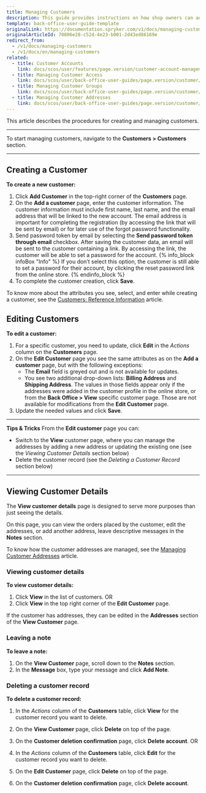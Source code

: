 ```yaml
---
title: Managing Customers
description: This guide provides instructions on how shop owners can add and manage personal information, customer billing, and shipping addresses in the Back Office.
template: back-office-user-guide-template
originalLink: https://documentation.spryker.com/v1/docs/managing-customers
originalArticleId: 70806e28-c52d-4e23-b001-2d43ed86169e
redirect_from:
  - /v1/docs/managing-customers
  - /v1/docs/en/managing-customers
related:
  - title: Customer Accounts
    link: docs/scos/user/features/page.version/customer-account-management-feature-overview/customer-account-management-feature-overview.html
  - title: Managing Customer Access
    link: docs/scos/user/back-office-user-guides/page.version/customer/customers-customer-access-customer-groups/managing-customer-access.html
  - title: Managing Customer Groups
    link: docs/scos/user/back-office-user-guides/page.version/customer/customers-customer-access-customer-groups/managing-customer-groups.html
  - title: Managing Customer Addresses
    link: docs/scos/user/back-office-user-guides/page.version/customer/customers-customer-access-customer-groups/managing-customer-addresses.html
---
```


This article describes the procedures for creating and managing customers.
***
To start managing customers, navigate to the **Customers > Customers** section.
***
## Creating a Customer
**To create a new customer:**
1. Click **Add Customer** in the top-right corner of the **Customers** page.
2. On the **Add a customer** page, enter the customer information. The customer information must include first name, last name, and the email address that will be linked to the new account. The email address is important for completing the registration (by accessing the link that will be sent by email) or for later use of the forgot password functionality.
3. Send password token by email by selecting the **Send password token through email** checkbox. After saving the customer data, an email will be sent to the customer containing a link. By accessing the link, the customer will be able to set a password for the account.
{% info_block infoBox "Info" %}
If you don’t select this option, the customer is still able to set a password for their account, by clicking the reset password link from the online store.
{% endinfo_block %}
4. To complete the customer creation, click **Save**.

To know more about the attributes you see, select, and enter while creating a customer, see the [Customers: Reference Information](/docs/scos/user/back-office-user-guides/{{page.version}}/customer/customers-customer-access-customer-groups/references/customers-reference-information.html) article.

## Editing Customers
**To edit a customer:**
1. For a specific customer, you need to update, click **Edit** in the _Actions_ column on the **Customers** page.
2. On the **Edit Customer** page you see the same attributes as on the **Add a customer** page, but with the following exceptions:
    *  The **Email** field is greyed out and is not available for updates.
    *  You see two additional drop-down lists: **Billing Address** and **Shipping Address**. The values in those fields appear only if the addresses were added in the customer profile in the online store, or from the **Back Office > View** specific customer page. Those are not available for modifications from the **Edit Customer** page.
3. Update the needed values and click **Save**.
***
**Tips & Tricks**
From the **Edit customer** page you can:
* Switch to the **View** customer page, where you can manage the addresses by adding a new address or updating the existing one (see the _Viewing Customer Details_ section below)
* Delete the customer record (see the _Deleting a Customer Record_ section below)
***
## Viewing Customer Details
The **View customer details** page is designed to serve more purposes than just seeing the details.

On this page, you can view the orders placed by the customer, edit the addresses, or add another address, leave descriptive messages in the **Notes** section.

To know how the customer addresses are managed, see the [Managing Customer Addresses](/docs/scos/user/back-office-user-guides/{{page.version}}/customer/customer-customer-access-customer-groups/managing-customer-addresses.html) article.

### Viewing customer details
**To view customer details:**
1. Click **View** in the list of customers.
OR
2. Click **View** in the top right corner of the **Edit Customer** page.

If the customer has addresses, they can be edited in the **Addresses** section of the **View Customer** page.

### Leaving a note
**To leave a note:**
1. On the **View Customer** page, scroll down to the **Notes** section.
2. In the **Message** box, type your message and click **Add Note**.

### Deleting a customer record
**To delete a customer record:**
1. In the *Actions* column of the **Customers** table, click **View** for the customer record you want to delete.
2. On the **View Customer** page, click **Delete** on top of the page.
3. On the **Customer deletion confirmation** page, click **Delete account**.
OR

1. In the *Actions* column of the **Customers** table, click **Edit** for the customer record you want to delete.
2. On the **Edit Customer** page, click **Delete** on top of the page.
3. On the **Customer deletion confirmation** page, click **Delete account**.
